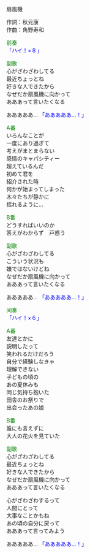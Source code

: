 扇風機  
  
作詞：秋元康  
作曲：角野寿和  
  
<font color=green>前奏</font>  
<font color=blue>「ハイ！×８」</font>   
  
<font color=green>副歌</font>  
心がざわざわしてる  
最近ちょっとね  
好きな人できたから  
なぜだか扇風機に向かって  
あああって言いたくなる  
  
あああああ… <font color=blue>「あああああ…！」</font>  
  
<font color=green>A番</font>  
いろんなことが  
一度にあり過ぎて  
考えがまとまらない  
感情のキャパシティー  
超えているんだ  
初めて君を  
紹介された時  
何かが始まってしまった  
木々たちが静かに  
揺れるように…  
  
<font color=green>B番</font>  
どうすればいいのか  
答えがわからず　戸惑う  
  
<font color=green>副歌</font>  
心がざわざわしてる  
こういう状況も  
嫌ではないけどね  
なぜだか扇風機に向かって  
あああって言いたくなる  
  
あああああ… <font color=blue>「あああああ…！」</font>  
  
<font color=green>间奏</font>  
<font color=blue>「ハイ！×６」</font>  
  
<font color=green>A番</font>  
友達とかに  
説明したって  
笑われるだけだろう  
自分で経験しなきゃ  
理解できない  
子どもの頃の  
あの夏休みも  
同じ気持ち抱いた  
田舎のお祭りで  
出会ったあの娘  
  
<font color=green>B番</font>  
誰にも言えずに  
大人の花火を見ていた  
  
<font color=green>副歌</font>  
心がざわざわしてる  
最近ちょっとね  
好きな人できたから  
なぜだか扇風機に向かって  
あああって言いたくなる  
  
心がざわざわするって  
人間にとって  
大事なことかもね  
あの頃の自分に戻って  
あああって言ってみよう  
  
あああああ… <font color=blue>「あああああ…！」</font>  
